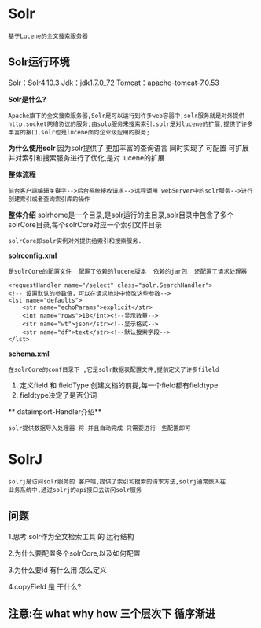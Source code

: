# Solr

	基于Lucene的全文搜索服务器

## Solr运行环境 ##
Solr：Solr4.10.3
Jdk：jdk1.7.0_72
Tomcat：apache-tomcat-7.0.53



**Solr是什么?**

	Apache旗下的全文搜索服务器,Solr是可以运行到许多web容器中,solr服务就是对外提供http,socket网络协议的服务,由solo服务来搜索索引.solr是对lucene的扩展,提供了许多丰富的接口,solr也是lucene面向企业级应用的服务;

**为什么使用solr**
	因为solr提供了 更加丰富的查询语言 同时实现了 可配置 可扩展 并对索引和搜索服务进行了优化,是对 lucene的扩展

**整体流程**
	
	前台客户端编辑关键字-->后台系统接收请求-->远程调用 webServer中的solr服务-->进行创建索引或者查询索引库的操作
	

**整体介绍**
	solrhome是一个目录,是solr运行的主目录,solr目录中包含了多个solrCore目录,每个solrCore对应一个索引文件目录
	
	solrCore即solr实例对外提供给索引和搜索服务.

**solrconfig.xml**

	是solrCore的配置文件  配置了依赖的lucene版本  依赖的jar包  还配置了请求处理器 

	<requestHandler name="/select" class="solr.SearchHandler">
    <!-- 设置默认的参数值，可以在请求地址中修改这些参数-->
    <lst name="defaults">
        <str name="echoParams">explicit</str>
        <int name="rows">10</int><!--显示数量-->
        <str name="wt">json</str><!--显示格式-->
        <str name="df">text</str><!--默认搜索字段-->
    </lst>
</requestHandler>


**schema.xml**

	在solrCore的conf目录下 ,它是solr数据表配置文件,提前定义了许多fileld
1. 定义field 和 fieldType  创建文档的前提,每一个field都有fieldtype
2. fieldtype决定了是否分词

**	dataimport-Handler介绍**

	solr提供数据导入处理器 将 并且自动完成 只需要进行一些配置即可

# SolrJ #

	solrj是访问solr服务的 客户端,提供了索引和搜索的请求方法,solrj通常嵌入在
	业务系统中,通过solrj的api接口去访问solr服务



## 问题 ##

1.思考 solr作为全文检索工具  的 运行结构



2.为什么要配置多个solrCore,以及如何配置


3.为什么要id  有什么用 怎么定义


4.copyField 是 干什么?



## 注意:在  what why how 三个层次下 循序渐进 ##